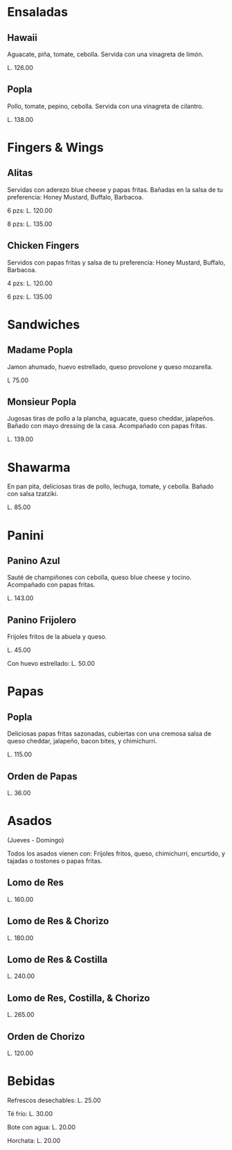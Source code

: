 # Ensaladas

## Hawaii
Aguacate, piña, tomate, cebolla. Servida con una vinagreta de limón.

L. 126.00

## Popla
Pollo, tomate, pepino, cebolla. Servida con una vinagreta de cilantro.

L. 138.00


# Fingers & Wings

## Alitas
Servidas con aderezo blue cheese y papas fritas. Bañadas en la salsa de tu preferencia: Honey Mustard, Buffalo, Barbacoa.

6 pzs: L. 120.00

8 pzs: L. 135.00

## Chicken Fingers
Servidos con papas fritas y salsa de tu preferencia: Honey Mustard, Buffalo, Barbacoa.

4 pzs: L. 120.00

6 pzs: L. 135.00


# Sandwiches

## Madame Popla
Jamon ahumado, huevo estrellado, queso provolone y queso mozarella.

L 75.00

## Monsieur Popla
Jugosas tiras de pollo a la plancha, aguacate, queso cheddar, jalapeños. Bañado con mayo dressing de la casa. Acompañado con papas fritas.

L. 139.00

# Shawarma
En pan pita, deliciosas tiras de pollo, lechuga, tomate, y cebolla. Bañado con salsa tzatziki.

L. 85.00


# Panini

## Panino Azul
Sauté de champiñones con cebolla, queso blue cheese y tocino. Acompañado con papas fritas.

L. 143.00

## Panino Frijolero
Frijoles fritos de la abuela y queso.

L. 45.00

Con huevo estrellado: L. 50.00


# Papas

## Popla
Deliciosas papas fritas sazonadas, cubiertas con una cremosa salsa de queso cheddar, jalapeño, bacon bites, y chimichurri.

L. 115.00

## Orden de Papas
L. 36.00


# Asados
(Jueves - Domingo)

Todos los asados vienen con: Frijoles fritos, queso, chimichurri, encurtido, y tajadas o tostones o papas fritas.

## Lomo de Res
L. 160.00

## Lomo de Res & Chorizo
L. 180.00

## Lomo de Res & Costilla
L. 240.00

## Lomo de Res, Costilla, & Chorizo
L. 265.00

## Orden de Chorizo
L. 120.00


# Bebidas
Refrescos desechables: L. 25.00

Té frío: L. 30.00

Bote con agua: L. 20.00

Horchata: L. 20.00
